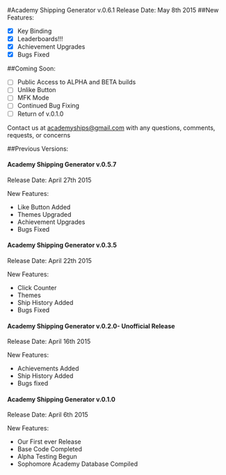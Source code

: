 #Academy Shipping Generator v.0.6.1
Release Date: May 8th 2015
##New Features:
- [x] Key Binding
- [x] Leaderboards!!!
- [x] Achievement Upgrades
- [x] Bugs Fixed

##Coming Soon:
- [ ] Public Access to ALPHA and BETA builds
- [ ] Unlike Button
- [ ] MFK Mode
- [ ] Continued Bug Fixing
- [ ] Return of v.0.1.0

Contact us at academyships@gmail.com with any questions, comments, requests, or concerns 

##Previous Versions:

#### **Academy Shipping Generator v.0.5.7**
  Release Date: April 27th 2015
  
  New Features:
- Like Button Added
- Themes Upgraded
- Achievement Upgrades
- Bugs Fixed

#### **Academy Shipping Generator v.0.3.5**
  Release Date: April 22th 2015
  
  New Features:
- Click Counter
- Themes
- Ship History Added
- Bugs Fixed

#### **Academy Shipping Generator v.0.2.0- Unofficial Release**
  Release Date: April 16th 2015
  
  New Features:
  - Achievements Added
  - Ship History Added
  - Bugs fixed

#### **Academy Shipping Generator v.0.1.0**
  Release Date: April 6th 2015
  
  New Features:
  - Our First ever Release
  - Base Code Completed
  - Alpha Testing Begun
  - Sophomore Academy Database Compiled
